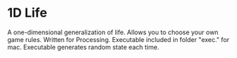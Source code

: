 # 1D Life
A one-dimensional generalization of life. Allows you to choose your own game rules.
Written for Processing. Executable included in folder "exec." for mac. Executable generates random state each time.

